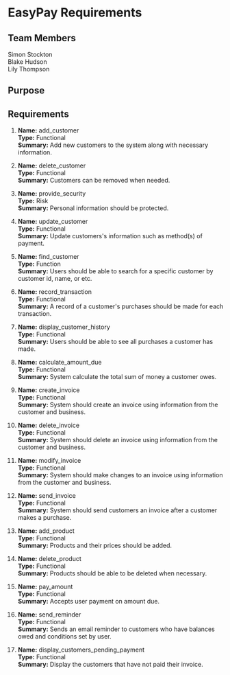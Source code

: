 # EasyPay Requirements
## Team Members
Simon Stockton  
Blake Hudson  
Lily Thompson  

## Purpose

## Requirements

1. **Name:** add_customer  
    **Type:** Functional  
    **Summary:** Add new customers to the system along with necessary information.  

2. **Name:** delete_customer  
   **Type:** Functional  
   **Summary:** Customers can be removed when needed.  

3. **Name:** provide_security  
   **Type:** Risk  
   **Summary:** Personal information should be protected.

4. **Name:** update_customer  
   **Type:** Functional  
   **Summary:** Update customers's information such as method(s) of payment.

5. **Name:** find_customer  
   **Type:** Function  
   **Summary:** Users should be able to search for a specific customer by customer id, name, or etc.  

6. **Name:** record_transaction  
   **Type:** Functional  
   **Summary:** A record of a customer's purchases should be made for each transaction.  

7. **Name:** display_customer_history  
   **Type:** Functional  
   **Summary:** Users should be able to see all purchases a customer has made.  

8. **Name:** calculate_amount_due  
   **Type:** Functional  
   **Summary:** System calculate the total sum of money a customer owes.  

9. **Name:** create_invoice  
   **Type:** Functional  
   **Summary:** System should create an invoice using information from the customer and business.  

10. **Name:** delete_invoice  
   **Type:** Functional  
   **Summary:** System should delete an invoice using information from the customer and business.

11. **Name:** modify_invoice  
   **Type:** Functional  
   **Summary:** System should make changes to an invoice using information from the customer and business.

12. **Name:** send_invoice  
   **Type:** Functional  
   **Summary:** System should send customers an invoice after a customer makes a purchase.  

13. **Name:** add_product  
   **Type:** Functional  
   **Summary:** Products and their prices should be added.  

14. **Name:** delete_product  
   **Type:** Functional  
   **Summary:** Products should be able to be deleted when necessary.

15. **Name:** pay_amount  
   **Type:** Functional  
   **Summary:** Accepts user payment on amount due.

16. **Name:** send_reminder  
   **Type:** Functional  
   **Summary:** Sends an email reminder to customers who have balances owed and conditions set by user.  

17. **Name:** display_customers_pending_payment  
   **Type:** Functional  
   **Summary:** Display the customers that have not paid their invoice.
